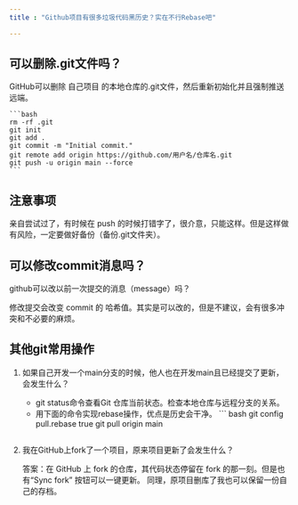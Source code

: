 ```yaml
---
title : "Github项目有很多垃圾代码黑历史？实在不行Rebase吧"

---
```


## 可以删除.git文件吗？

GitHub可以删除 自己项目 的本地仓库的.git文件，然后重新初始化并且强制推送远端。

    ```bash
    rm -rf .git
    git init
    git add .
    git commit -m "Initial commit."
    git remote add origin https://github.com/用户名/仓库名.git
    git push -u origin main --force
    ```

 ## 注意事项
 亲自尝试过了，有时候在 push 的时候打错字了，很介意，只能这样。但是这样做有风险，一定要做好备份（备份.git文件夹）。
    
## 可以修改commit消息吗？

github可以改以前一次提交的消息（message）吗？

修改提交会改变 commit 的 哈希值。其实是可以改的，但是不建议，会有很多冲突和不必要的麻烦。



## 其他git常用操作

1. 如果自己开发一个main分支的时候，他人也在开发main且已经提交了更新，会发生什么？
    - git status命令查看Git 仓库当前状态。检查本地仓库与远程分支的关系。
    - 用下面的命令实现rebase操作，优点是历史会干净。 ``` bash
    git config pull.rebase true
    git pull origin main
    ```
2. 我在GitHub上fork了一个项目，原来项目更新了会发生什么？

    答案：在 GitHub 上 fork 的仓库，其代码状态停留在 fork 的那一刻。但是也有“Sync fork” 按钮可以一键更新。
    同理，原项目删库了我也可以保留一份自己的存档。
    